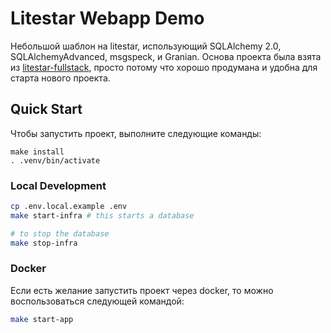 # Litestar Webapp Demo

Небольшой шаблон на litestar, использующий SQLAlchemy 2.0, SQLAlchemyAdvanced, msgspeck, и Granian.
Основа проекта была взята из [litestar-fullstack](https://github.com/litestar-org/litestar-fullstack),
просто потому что хорошо продумана и удобна для старта нового проекта.

## Quick Start

Чтобы запустить проект, выполните следующие команды:

```shell
make install
. .venv/bin/activate
```

### Local Development

```bash
cp .env.local.example .env
make start-infra # this starts a database

# to stop the database
make stop-infra
```

### Docker

Если есть желание запустить проект через docker, то можно воспользоваться следующей командой:

```bash
make start-app
```

